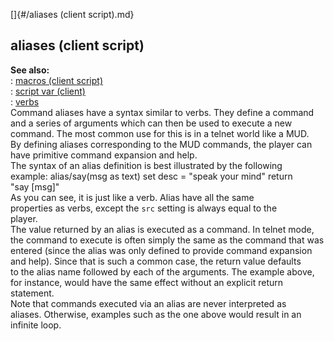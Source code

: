 []{#/aliases (client script).md}    
## aliases (client script)    
**See also:**    
:   [macros (client script)](/client/var/script/macro)    
:   [script var (client)](/client/var/script)    
:   [verbs](/verb)    
Command aliases have a syntax similar to verbs. They define a command    
and a series of arguments which can then be used to execute a new    
command. The most common use for this is in a telnet world like a MUD.    
By defining aliases corresponding to the MUD commands, the player can    
have primitive command expansion and help.    
The syntax of an alias definition is best illustrated by the following    
example: alias/say(msg as text) set desc = \"speak your mind\" return    
\"say \[msg\]\"    
As you can see, it is just like a verb. Alias have all the same    
properties as verbs, except the `src` setting is always equal to the    
player.    
The value returned by an alias is executed as a command. In telnet mode,    
the command to execute is often simply the same as the command that was    
entered (since the alias was only defined to provide command expansion    
and help). Since that is such a common case, the return value defaults    
to the alias name followed by each of the arguments. The example above,    
for instance, would have the same effect without an explicit return    
statement.    
Note that commands executed via an alias are never interpreted as    
aliases. Otherwise, examples such as the one above would result in an    
infinite loop.  